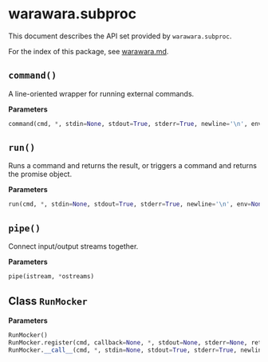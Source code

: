 warawara.subproc
===============================================================================

This document describes the API set provided by `warawara.subproc`.

For the index of this package, see [warawara.md](warawara.md).

`command()`
-------------------------------------------------------------------------------
A line-oriented wrapper for running external commands.

__Parameters__
```python
command(cmd, *, stdin=None, stdout=True, stderr=True, newline='\n', env=None, wait=True, timeout=None)
```


`run()`
-------------------------------------------------------------------------------
Runs a command and returns the result,
or triggers a command and returns the promise object.

__Parameters__
```python
run(cmd, *, stdin=None, stdout=True, stderr=True, newline='\n', env=None, wait=True, timeout=None)
```


`pipe()`
-------------------------------------------------------------------------------
Connect input/output streams together.

__Parameters__
```python
pipe(istream, *ostreams)
```

Class `RunMocker`
-------------------------------------------------------------------------------

__Parameters__
```python
RunMocker()
RunMocker.register(cmd, callback=None, *, stdout=None, stderr=None, returncode=None)
RunMocker.__call__(cmd, *, stdin=None, stdout=True, stderr=True, newline='\n', env=None, wait=True, timeout=None)
```

